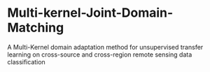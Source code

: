 # Multi-kernel-Joint-Domain-Matching
 A Multi-Kernel domain adaptation method for unsupervised transfer learning on cross-source and cross-region remote sensing data classification
